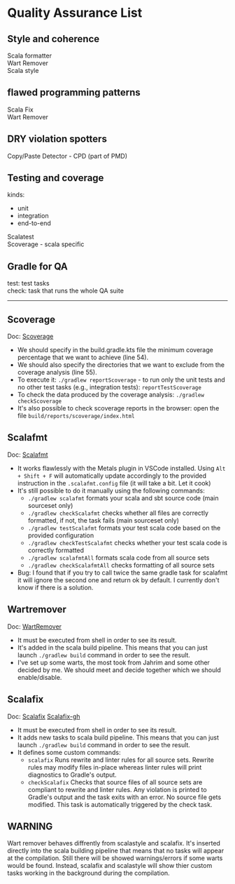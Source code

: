 # Quality Assurance List

## Style and coherence

Scala formatter  
Wart Remover  
Scala style  

## flawed programming patterns

Scala Fix  
Wart Remover  

## DRY violation spotters

Copy/Paste Detector - CPD (part of PMD)

## Testing and coverage
kinds:
 - unit
 - integration
 - end-to-end

Scalatest  
Scoverage - scala specific  

## Gradle for QA

test: test tasks  
check: task that runs the whole QA suite

---

## Scoverage
Doc: [Scoverage](https://github.com/scoverage/gradle-scoverage)
- We should specify in the build.gradle.kts file the minimum coverage percentage that we want to achieve (line 54).
- We should also specify the directories that we want to exclude from the coverage analysis (line 55).
- To execute it: `./gradlew reportScoverage` - to run only the unit tests and no other test tasks (e.g., integration tests): `reportTestScoverage`
- To check the data produced by the coverage analysis: `./gradlew checkScoverage`
- It's also possible to check scoverage reports in the browser: open the file `build/reports/scoverage/index.html`

## Scalafmt
Doc: [Scalafmt](https://scalameta.org/scalafmt/docs/installation.html)
- It works flawlessly with the Metals plugin in VSCode installed. Using `Alt + Shift + F` will automatically update accordingly to the provided instruction in the `.scalafmt.config` file (it will take a bit. Let it cook)
- It's still possible to do it manually using the following commands:
    - `./gradlew scalafmt` formats your scala and sbt source code (main sourceset only)
    - `./gradlew checkScalafmt` checks whether all files are correctly formatted, if not, the task fails (main sourceset only)
    - `./gradlew testScalafmt` formats your test scala code based on the provided configuration
    - `./gradlew checkTestScalafmt` checks whether your test scala code is correctly formatted
    - `./gradlew scalafmtAll` formats scala code from all source sets
    - `./gradlew checkScalafmtAll` checks formatting of all source sets
- Bug: I found that if you try to call twice the same gradle task for scalafmt it will ignore the second one and return ok by default. I currently don't know if there is a solution.

## Wartremover
Doc: [WartRemover](https://www.wartremover.org/doc/warts.html)
- It must be executed from shell in order to see its result.
- It's added in the scala build pipeline. This means that you can just launch `./gradlew build` command in order to see the result.
- I've set up some warts, the most took from Jahrim and some other decided by me. We should meet and decide together which we should enable/disable.

## Scalafix
Doc: [Scalafix](https://scalacenter.github.io/scalafix/docs/rules/overview.html) [Scalafix-gh](https://github.com/cosmicsilence/gradle-scalafix)
- It must be executed from shell in order to see its result.
- It adds new tasks to scala build pipeline. This means that you can just launch `./gradlew build` command in order to see the result.
- It defines some custom commands:
    - `scalafix` Runs rewrite and linter rules for all source sets. Rewrite rules may modify files in-place whereas linter rules will print diagnostics to Gradle's output.
    - `checkScalafix` Checks that source files of all source sets are compliant to rewrite and linter rules. Any violation is printed to Gradle's output and the task exits with an error. No source file gets modified. This task is automatically triggered by the check task.

## WARNING
Wart remover behaves diffrently from scalastyle and scalafix. It's inserted directly into the scala building pipeline that means that no tasks will appear at the compilation.
Still there will be showed warnings/errors if some warts would be found. Instead, scalafix and scalastyle will show thier custom tasks working in the background during the compilation.